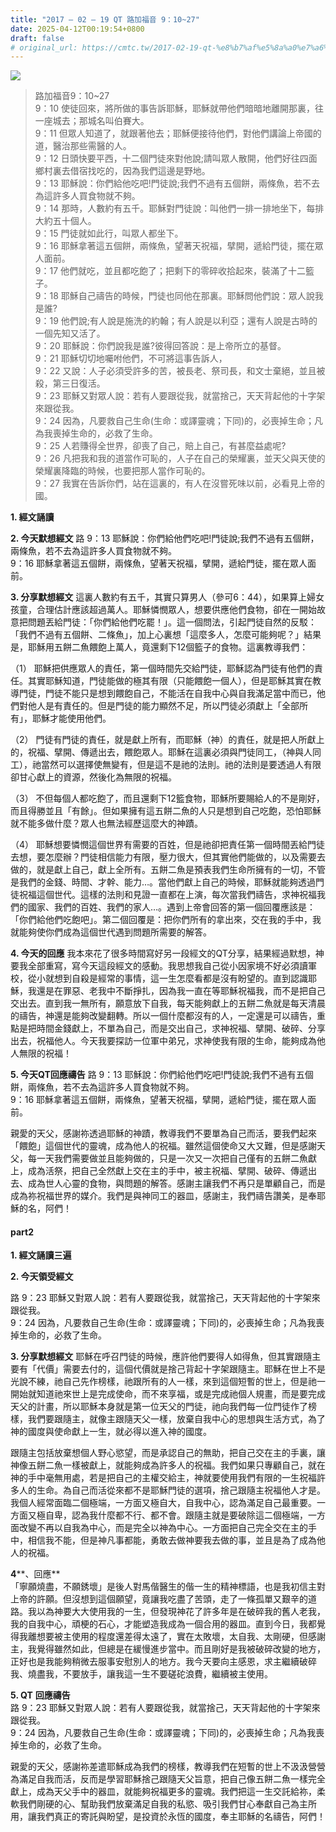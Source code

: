 ```yaml
---
title: "2017 – 02 – 19 QT 路加福音 9：10~27"
date: 2025-04-12T00:19:54+0800
draft: false
# original_url: https://cmtc.tw/2017-02-19-qt-%e8%b7%af%e5%8a%a0%e7%a6%8f%e9%9f%b3-9%ef%bc%9a1027
---
```


![](/images/qt.jpg)
> 路加福音9：10\~27  
> 9：10 使徒回來，將所做的事告訴耶穌，耶穌就帶他們暗暗地離開那裏，往一座城去；那城名叫伯賽大。  
> 9：11 但眾人知道了，就跟著他去；耶穌便接待他們，對他們講論上帝國的道，醫治那些需醫的人。  
> 9：12 日頭快要平西，十二個門徒來對他說;請叫眾人散開，他們好往四面鄉村裏去借宿找吃的，因為我們這邊是野地。  
> 9：13 耶穌說：你們給他吃吧!門徒說;我們不過有五個餅，兩條魚，若不去為這許多人買食物就不夠。  
> 9：14 那時，人數約有五千。耶穌對門徒說：叫他們一排一排地坐下，每排大約五十個人。  
> 9：15 門徒就如此行，叫眾人都坐下。  
> 9：16 耶穌拿著這五個餅，兩條魚，望著天祝福，擘開，遞給門徒，擺在眾人面前。  
> 9：17 他們就吃，並且都吃飽了；把剩下的零碎收拾起來，裝滿了十二籃子。  
> 9：18 耶穌自己禱告的時候，門徒也同他在那裏。耶穌問他們說：眾人說我是誰?  
> 9：19 他們說;有人說是施洗的約翰；有人說是以利亞；還有人說是古時的一個先知又活了。  
> 9：20 耶穌說：你們說我是誰?彼得回答說：是上帝所立的基督。  
> 9：21 耶穌切切地囑咐他們，不可將這事告訴人，  
> 9：22 又說：人子必須受許多的苦，被長老、祭司長，和文士棄絕，並且被殺，第三日復活。  
> 9：23 耶穌又對眾人說：若有人要跟從我，就當捨己，天天背起他的十字架來跟從我。  
> 9：24 因為，凡要救自己生命(生命：或譯靈魂；下同)的，必喪掉生命；凡為我喪掉生命的，必救了生命。  
> 9：25 人若賺得全世界，卻喪了自己，賠上自己，有甚麼益處呢?  
> 9：26 凡把我和我的道當作可恥的，人子在自己的榮耀裏，並天父與天使的榮耀裏降臨的時候，也要把那人當作可恥的。  
> 9：27 我實在告訴你們，站在這裏的，有人在沒嘗死味以前，必看見上帝的國。

**1.  經文誦讀**

**2.  今天默想經文**
路 9：13 耶穌說：你們給他們吃吧!門徒說;我們不過有五個餅，兩條魚，若不去為這許多人買食物就不夠。  
9：16 耶穌拿著這五個餅，兩條魚，望著天祝福，擘開，遞給門徒，擺在眾人面前。

**3. 分享默想經文**
這裏人數約有五千，其實只算男人（參可6：44），如果算上婦女孩童，合理估計應該超過萬人。耶穌憐憫眾人，想要供應他們食物，卻在一開始故意把問題丟給門徒：「你們給他們吃罷！」。這一個問法，引起門徒自然的反駁：「我們不過有五個餅、二條魚」，加上心裏想「這麼多人，怎麼可能夠呢？」結果是，耶穌用五餅二魚餵飽上萬人，竟還剩下12個籃子的食物。這裏教導我們：

（1） 耶穌把供應眾人的責任，第一個時間先交給門徒，耶穌認為門徒有他們的責任。其實耶穌知道，門徒能做的極其有限（只能餵飽一個人），但是耶穌其實在教導門徒，門徒不能只是想到餵飽自己，不能活在自我中心與自我滿足當中而已，他們對他人是有責任的。但是門徒的能力顯然不足，所以門徒必須獻上「全部所有」，耶穌才能使用他們。

（2） 門徒有門徒的責任，就是獻上所有，而耶穌（神）的責任，就是把人所獻上的，祝福、擘開、傳遞出去，餵飽眾人。耶穌在這裏必須與門徒同工，（神與人同工），祂當然可以選擇使無變有，但是這不是祂的法則。祂的法則是要透過人有限卻甘心獻上的資源，然後化為無限的祝福。

（3） 不但每個人都吃飽了，而且還剩下12籃食物，耶穌所要賜給人的不是剛好，而且得勝並且「有餘」。但如果擁有這五餅二魚的人只是想到自己吃飽，恐怕耶穌就不能多做什麼？眾人也無法經歷這麼大的神蹟。

（4） 耶穌想要憐憫這個世界有需要的百姓，但是祂卻把責任第一個時間丟給門徒去想，要怎麼辦？門徒相信能力有限，壓力很大，但其實他們能做的，以及需要去做的，就是獻上自己，獻上全所有。五餅二魚是預表我們生命所擁有的一切，不管是我們的金錢、時間、才幹、能力…。當他們獻上自己的時候，耶穌就能夠透過門徒祝福這個世代。這樣的法則和見證一直都在上演，每次當我們禱告，求神祝福我們的國家、我們的百姓、我們的家人…。遇到上帝會回答的第一個回覆應該是：「你們給他們吃飽吧」。第二個回覆是：把你們所有的拿出來，交在我的手中，我就能夠使你們成為這個世代遇到問題所需要的解答。

**4. 今天的回應**
我本來花了很多時間寫好另一段經文的QT分享，結果經過默想，神要我全部重寫，寫今天這段經文的感動。我思想我自己從小因家境不好必須讀軍校，從小就想到自殺是經常的事情，這一生怎麼看都是沒有盼望的。直到認識耶穌，我還是在罪惡、老我中不斷掙扎，因為我一直在等耶穌祝福我，而不是把自己交出去。直到我一無所有，願意放下自我，每天能夠獻上的五餅二魚就是每天清晨的禱告，神還是能夠改變翻轉。所以一個什麼都沒有的人，一定還是可以禱告，重點是把時間金錢獻上，不單為自己，而是交出自己，求神祝福、擘開、破碎、分享出去，祝福他人。今天我要探訪一位軍中弟兄，求神使我有限的生命，能夠成為他人無限的祝福！

**5. 今天QT回應禱告**
路 9：13 耶穌說：你們給他們吃吧!門徒說;我們不過有五個餅，兩條魚，若不去為這許多人買食物就不夠。  
9：16 耶穌拿著這五個餅，兩條魚，望著天祝福，擘開，遞給門徒，擺在眾人面前。

親愛的天父，感謝祢透過耶穌的神蹟，教導我們不要單為自己而活，要我們起來「餵飽」這個世代的靈魂，成為他人的祝福。雖然這個使命又大又難，但是感謝天父，每一天我們需要做並且能夠做的，只是一次又一次把自己僅有的五餅二魚獻上，成為活祭，把自己全然獻上交在主的手中，被主祝福、擘開、破碎、傳遞出去、成為世人心靈的食物，與問題的解答。感謝主讓我們不再只是單顧自己，而是成為祢祝福世界的媒介。我們是與神同工的器皿，感謝主，我們禱告讚美，是奉耶穌的名，阿們！

#### **part2**

**1. 經文誦讀三遍**

**2. 今天領受經文**
  
路 9：23 耶穌又對眾人說：若有人要跟從我，就當捨己，天天背起他的十字架來跟從我。  
9：24 因為，凡要救自己生命(生命：或譯靈魂；下同)的，必喪掉生命；凡為我喪掉生命的，必救了生命。

**3. 分享默想經文**
耶穌在呼召門徒的時候，應許他們要得人如得魚，但其實跟隨主要有「代價」需要去付的，這個代價就是捨己背起十字架跟隨主。耶穌在世上不是光說不練，祂自己先作榜樣，祂跟所有的人一樣，來到這個短暫的世上，但是祂一開始就知道祂來世上是完成使命，而不來享福，或是完成祂個人規畫，而是要完成天父的計畫，所以耶穌本身就是第一位天父的門徒，祂向我們每一位門徒作了榜樣，我們要跟隨主，就像主跟隨天父一樣，放棄自我中心的思想與生活方式，為了神的國度與使命獻上一生，就必得以進入神的國度。

跟隨主包括放棄想個人野心慾望，而是承認自己的無助，把自己交在主的手裏，讓神像五餅二魚一樣被獻上，就能夠成為許多人的祝福。我們如果只專顧自己，就在神的手中毫無用處，若是把自己的主權交給主，神就要使用我們有限的一生祝福許多人的生命。為自己而活從來都不是耶穌門徒的選項，捨己跟隨主祝福他人才是。我個人經常面臨二個極端，一方面又極自大，自我中心，認為滿足自己最重要。一方面又極自卑，認為我什麼都不行、都不會。跟隨主就是要破除這二個極端，一方面改變不再以自我為中心，而是完全以神為中心。一方面把自己完全交在主的手中，相信我不能，但是神凡事都能，勇敢去做神要我去做的事，並且是為了成為他人的祝福。

**4****、回應**  
「寧願燒盡，不願銹壞」是後人對馬偕醫生的偕一生的精神標語，也是我初信主對上帝的許願。但沒想到這個願望，竟讓我吃盡了苦頭，走了一條孤單又艱辛的道路。我以為神要大大使用我的一生，但發現神花了許多年是在破碎我的舊人老我，我的自我中心，頑梗的石心，才能塑造我成為一個合用的器皿。直到今日，我都覺得我離想要被主使用的程度還差得太遠了，實在太敗壞，太自我、太剛硬，但感謝主，我覺得雖然如此，但總是在緩慢進步當中。而且剛好是我被破碎改變的地方，正好也是我能夠稍微去服事安慰別人的地方。我今天要向主感恩，求主繼續破碎我、燒盡我，不要放手，讓我這一生不要磋砣浪費，繼續被主使用。

**5. QT**
**回應禱告**  
路 9：23 耶穌又對眾人說：若有人要跟從我，就當捨己，天天背起他的十字架來跟從我。  
9：24 因為，凡要救自己生命(生命：或譯靈魂；下同)的，必喪掉生命；凡為我喪掉生命的，必救了生命。

親愛的天父，感謝祢差遣耶穌成為我們的榜樣，教導我們在短暫的世上不汲汲營營為滿足自我而活，反而是學習耶穌捨己跟隨天父旨意，把自己像五餅二魚一樣完全獻上，成為天父手中的器皿，就能夠祝福更多的靈魂。我們把這一生交託給祢，柔軟我們剛硬的心、幫助我們放棄滿足自我的私慾、吸引我們甘心奉獻自己為主所用，讓我們真正的寄託與盼望，是投資於永恆的國度，奉主耶穌的名禱告，阿們！
